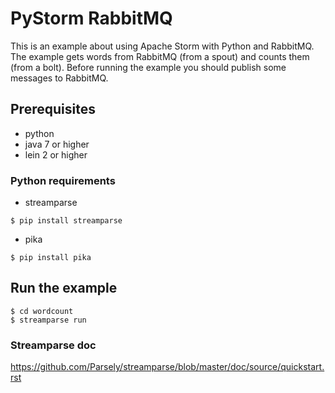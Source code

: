 # PyStorm RabbitMQ

This is an example about using Apache Storm with Python and RabbitMQ. The example gets words from RabbitMQ 
(from a spout) and counts them (from a bolt). Before running the example you should publish some messages 
to RabbitMQ.


## Prerequisites

- python
- java 7 or higher
- lein 2 or higher

### Python requirements

- streamparse

```
$ pip install streamparse
```
- pika
```
$ pip install pika
```


## Run the example

```
$ cd wordcount
$ streamparse run
```

### Streamparse doc

https://github.com/Parsely/streamparse/blob/master/doc/source/quickstart.rst


